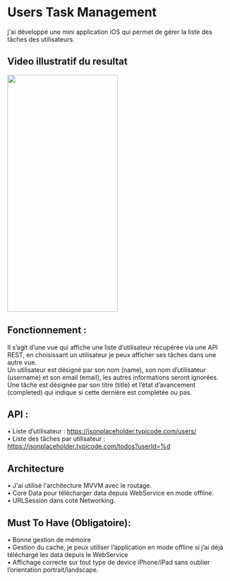 # Users Task Management
 j'ai développé une mini application iOS qui permet de gérer la liste des tâches des utilisateurs.
 
 ## Video illustratif du resultat

<img src="https://github.com/ouazizmed/ToDoListUsers/blob/main/UserTaskManagement.gif" width="250" height="537"/>



 ## Fonctionnement :
Il s’agit d’une vue qui affiche une liste d’utilisateur récupérée via une API REST, en choisissant un
utilisateur je peux afficher ses tâches dans une autre vue.  
Un utilisateur est désigné par son nom (name), son nom d’utilisateur (username) et son email
(email), les autres informations seront ignorées.  
Une tâche est désignée par son titre (title) et l’état d’avancement (completed) qui indique si cette
dernière est complétée ou pas.

## API :
• Liste d’utilisateur : https://jsonplaceholder.typicode.com/users/   
• Liste des tâches par utilisateur : https://jsonplaceholder.typicode.com/todos?userId=%d

## Architecture
• J'ai utilisé l'architecture MVVM avec le routage.    
• Core Data pour télécharger data depuis WebService en mode offline.  
• URLSession dans coté Networking.

## Must To Have (Obligatoire):
• Bonne gestion de mémoire  
• Gestion du cache, je peux utiliser l’application en mode offline si j’ai déjà téléchargé les
data depuis le WebService  
• Affichage correcte sur tout type de device iPhone/iPad sans oublier l’orientation
portrait/landscape.
 
